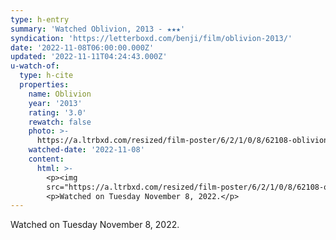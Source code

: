 ```yaml
---
type: h-entry
summary: 'Watched Oblivion, 2013 - ★★★'
syndication: 'https://letterboxd.com/benji/film/oblivion-2013/'
date: '2022-11-08T06:00:00.000Z'
updated: '2022-11-11T04:24:43.000Z'
u-watch-of:
  type: h-cite
  properties:
    name: Oblivion
    year: '2013'
    rating: '3.0'
    rewatch: false
    photo: >-
      https://a.ltrbxd.com/resized/film-poster/6/2/1/0/8/62108-oblivion-0-600-0-900-crop.jpg?v=34e6dfa548
    watched-date: '2022-11-08'
    content:
      html: >-
        <p><img
        src="https://a.ltrbxd.com/resized/film-poster/6/2/1/0/8/62108-oblivion-0-600-0-900-crop.jpg?v=34e6dfa548"/></p>
        <p>Watched on Tuesday November 8, 2022.</p>
---
```

Watched on Tuesday November 8, 2022.
